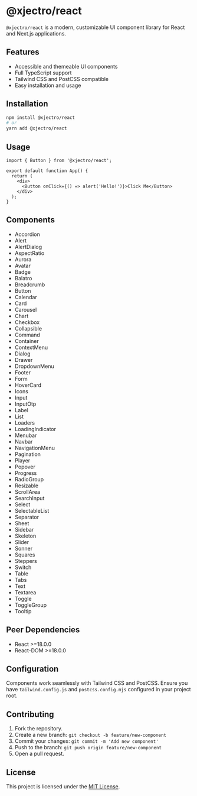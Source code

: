 # @xjectro/react

`@xjectro/react` is a modern, customizable UI component library for React and Next.js applications.

## Features
- Accessible and themeable UI components
- Full TypeScript support
- Tailwind CSS and PostCSS compatible
- Easy installation and usage

## Installation
```bash
npm install @xjectro/react
# or
yarn add @xjectro/react
```

## Usage
```tsx
import { Button } from '@xjectro/react';

export default function App() {
  return (
    <div>
      <Button onClick={() => alert('Hello!')}>Click Me</Button>
    </div>
  );
}
```

## Components
- Accordion
- Alert
- AlertDialog
- AspectRatio
- Aurora
- Avatar
- Badge
- Balatro
- Breadcrumb
- Button
- Calendar
- Card
- Carousel
- Chart
- Checkbox
- Collapsible
- Command
- Container
- ContextMenu
- Dialog
- Drawer
- DropdownMenu
- Footer
- Form
- HoverCard
- Icons
- Input
- InputOtp
- Label
- List
- Loaders
- LoadingIndicator
- Menubar
- Navbar
- NavigationMenu
- Pagination
- Player
- Popover
- Progress
- RadioGroup
- Resizable
- ScrollArea
- SearchInput
- Select
- SelectableList
- Separator
- Sheet
- Sidebar
- Skeleton
- Slider
- Sonner
- Squares
- Steppers
- Switch
- Table
- Tabs
- Text
- Textarea
- Toggle
- ToggleGroup
- Tooltip

## Peer Dependencies
- React >=18.0.0
- React-DOM >=18.0.0

## Configuration
Components work seamlessly with Tailwind CSS and PostCSS. Ensure you have `tailwind.config.js` and `postcss.config.mjs` configured in your project root.

## Contributing
1. Fork the repository.
2. Create a new branch: `git checkout -b feature/new-component`
3. Commit your changes: `git commit -m 'Add new component'`
4. Push to the branch: `git push origin feature/new-component`
5. Open a pull request.

## License
This project is licensed under the [MIT License](LICENSE).
